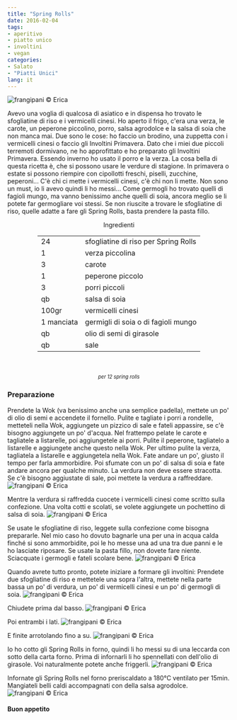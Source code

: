 ```yaml
---
title: "Spring Rolls"
date: 2016-02-04
tags:
- aperitivo
- piatto unico
- involtini
- vegan
categories:
- Salato
- "Piatti Unici"
lang: it
---
```

![](header.jpg "frangipani © Erica")

Avevo una voglia di qualcosa di asiatico e in dispensa ho trovato le sfogliatine di riso e i vermicelli cinesi. Ho aperto il frigo, c'era una verza, le carote, un peperone piccolino, porro, salsa agrodolce e la salsa di soia che non manca mai. Due sono le cose: ho faccio un brodino, una zuppetta con i vermicelli cinesi o faccio gli Involtini Primavera. Dato che i miei due piccoli terremoti dormivano, ne ho approfittato e ho preparato gli Involtini Primavera. Essendo inverno ho usato il porro e la verza. La cosa bella di questa ricetta è, che si possono usare le verdure di stagione. In primavera o estate si possono riempire con cipollotti freschi, piselli, zucchine, peperoni... C'è chi ci mette i vermicelli cinesi, c'è chi non li mette. Non sono un must, io li avevo quindi li ho messi... Come germogli ho trovato quelli di fagioli mungo, ma vanno benissimo anche quelli di soia, ancora meglio se li potete far germogliare voi stessi. Se non riuscite a trovare le sfogliatine di riso, quelle adatte a fare gli Spring Rolls, basta prendere la pasta fillo.


<div id="wrapper" style="text-align: center">
  <div id="yourdiv" style="display: inline-block;">
    <div class="ingredients">
      <div class="ingredients-title">Ingredienti</div>
      <table>
        <tbody>
          </tr>
          <tr>
            <td>24</td>
            <td>sfogliatine di riso per Spring Rolls</td>
          </tr>
          <tr>
            <td>1</td>
            <td>verza piccolina</td>
          </tr>
          <tr>
            <td>3</td>
            <td>carote</td>
          </tr>
          <tr>
            <td>1</td>
            <td>peperone piccolo</td>
          </tr>
          <tr>
            <td>3</td>
            <td>porri piccoli</td>
          </tr>
          <tr>
            <td>qb</td>
            <td>salsa di soia</td>
          </tr>
          <tr>
            <td>100gr</td>
            <td>vermicelli cinesi</td>
          </tr>
          <tr>
            <td>1 manciata</td>
            <td>germigli di soia o di fagioli mungo</td>
          </tr>
          <tr>
            <td>qb</td>
            <td>olio di semi di girasole</td>
          </tr>
          <tr>
            <td>qb</td>
            <td>sale</td>  
          </tr>
        </tbody>
      </table>
      <br></br>
      <i class="pull-right" style="font-size: 80%;">per 12 spring rolls</i>
    </div>
  </div>
</div>


<h3>
  <font color="grey">
    <i class="fa-solid fa-gears"></i>
  </font> Preparazione
</h3>

Prendete la Wok (va benissimo anche una semplice padella), mettete un po' di olio di semi e accendete il fornello. Pulite e tagliate i porri a rondelle, metteteli nella Wok, aggiungete un pizzico di sale e fateli appassire, se c'è bisogno aggiungete un po' d'acqua. Nel frattempo pelate le carote e tagliatele a listarelle, poi aggiungetele ai porri. Pulite il peperone, tagliatelo a listarelle e aggiungete anche questo nella Wok. Per ultimo pulite la verza, tagliatela a listarelle e aggiungetela nella Wok. Fate andare un po', giusto il tempo per farla ammorbidire. Poi sfumate con un po' di salsa di soia e fate andare ancora per qualche minuto. La verdura non deve essere stracotta. Se c'è bisogno aggiustate di sale, poi mettete la verdura a raffreddare.
![](verdura.jpg "frangipani © Erica")

Mentre la verdura si raffredda cuocete i vermicelli cinesi come scritto sulla confezione. Una volta cotti e scolati, se volete aggiungete un pochettino di salsa di soia.
![](vermicelli.jpg "frangipani © Erica")

Se usate le sfogliatine di riso, leggete sulla confezione come bisogna prepararle. Nel mio caso ho dovuto bagnarle una per una in acqua calda finché si sono ammorbidite, poi le ho messe una ad una tra due panni e le ho lasciate riposare. Se usate la pasta fillo, non dovete fare niente. Sciacquate i germogli e fateli scolare bene.
![](germogli.jpg "frangipani © Erica")

Quando avrete tutto pronto, potete iniziare a formare gli involtini: Prendete due sfogliatine di riso e mettetele una sopra l'altra, mettete nella parte bassa un po' di verdura, un po' di vermicelli cinesi e un po' di germogli di soia.
![](chiudere1.jpg "frangipani © Erica")

Chiudete prima dal basso.
![](chiudere2.jpg "frangipani © Erica")

Poi entrambi i lati.
![](chiudere3.jpg "frangipani © Erica")

E finite arrotolando fino a su.
![](chiuso.jpg "frangipani © Erica")

Io ho cotto gli Spring Rolls in forno, quindi li ho messi su di una leccarda con sotto della carta forno. Prima di infornarli li ho spennellati con dell'olio di girasole. Voi naturalmente potete anche friggerli.
![](teglia.jpg "frangipani © Erica")

Infornate gli Spring Rolls nel forno preriscaldato a 180°C ventilato per 15min. Mangiateli belli caldi accompagnati con della salsa agrodolce.
![](risultato.jpg "frangipani © Erica")



<h4>Buon appetito
  <font color="red">
    <i class="fa-regular fa-face-smile"></i>
  </font>
</h4>
